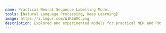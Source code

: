 ```yaml
---
name: Practical Neural Sequence Labelling Model
tools: [Natural Language Processing, Deep Learning]
image: https://i.imgur.com/W1R5WMC.png
description: Explored and experimented models for practical NER and POS models with performance tradeoff vs speed.
---
```

